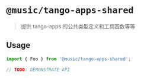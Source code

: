 # `@music/tango-apps-shared`

> 提供 tango-apps 的公共类型定义和工具函数等等

## Usage

```ts
import { Foo } from '@music/tango-apps-shared';

// TODO: DEMONSTRATE API
```
